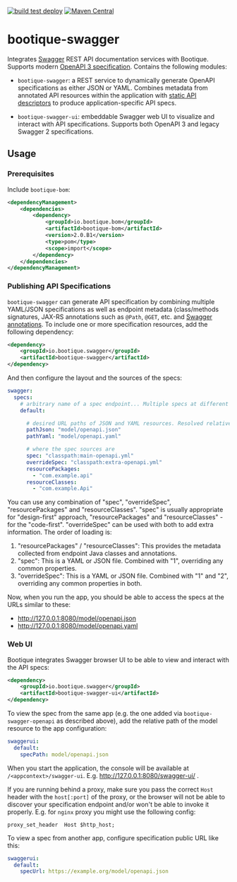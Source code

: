 <!--
  Licensed to ObjectStyle LLC under one
  or more contributor license agreements.  See the NOTICE file
  distributed with this work for additional information
  regarding copyright ownership.  The ObjectStyle LLC licenses
  this file to you under the Apache License, Version 2.0 (the
  "License"); you may not use this file except in compliance
  with the License.  You may obtain a copy of the License at

    http://www.apache.org/licenses/LICENSE-2.0

  Unless required by applicable law or agreed to in writing,
  software distributed under the License is distributed on an
  "AS IS" BASIS, WITHOUT WARRANTIES OR CONDITIONS OF ANY
  KIND, either express or implied.  See the License for the
  specific language governing permissions and limitations
  under the License.
  -->

[![build test deploy](https://github.com/bootique/bootique-swagger/actions/workflows/maven.yml/badge.svg)](https://github.com/bootique/bootique-swagger/actions/workflows/maven.yml)
[![Maven Central](https://img.shields.io/maven-central/v/io.bootique.swagger/bootique-swagger.svg?colorB=brightgreen)](https://search.maven.org/artifact/io.bootique.swagger/bootique-swagger/)

# bootique-swagger

Integrates [Swagger](http://swagger.io/) REST API documentation services with Bootique. Supports modern
[OpenAPI 3 specification](https://swagger.io/docs/specification/about/). Contains the following modules:

* `bootique-swagger`: a REST service to dynamically generate OpenAPI specifications as either
JSON or YAML. Combines metadata from annotated API resources within the application with
[static API descriptors](https://github.com/swagger-api/swagger-core/wiki/Swagger-2.X---Integration-and-Configuration#known-locations)
to produce application-specific API specs.

* `bootique-swagger-ui`: embeddable Swagger web UI to visualize and interact with API specifications. Supports both
OpenAPI 3 and legacy Swagger 2 specifications.
  
## Usage

### Prerequisites

Include ```bootique-bom```:
```xml
<dependencyManagement>
    <dependencies>
        <dependency>
            <groupId>io.bootique.bom</groupId>
            <artifactId>bootique-bom</artifactId>
            <version>2.0.B1</version>
            <type>pom</type>
            <scope>import</scope>
        </dependency>
    </dependencies>
</dependencyManagement>
```

### Publishing API Specifications

`bootique-swagger` can generate API specification by combining multiple YAML/JSON specifications as well as
endpoint metadata (class/methods signatures, JAX-RS annotations such as `@Path`, `@GET`, etc. and
[Swagger annotations](https://github.com/swagger-api/swagger-core/wiki/Swagger-2.X---Annotations). To include one or
more specification resources, add the following dependency:
```xml
<dependency>
	<groupId>io.bootique.swagger</groupId>
	<artifactId>bootique-swagger</artifactId>
</dependency>
```
And then configure the layout and the sources of the specs:

```yaml
swagger:
  specs:
    # arbitrary name of a spec endpoint... Multiple specs at different URLs are supported
    default:

      # desired URL paths of JSON and YAML resources. Resolved relative to Jersey root URL
      pathJson: "model/openapi.json"
      pathYaml: "model/openapi.yaml"

      # where the spec sources are
      spec: "classpath:main-openapi.yml"
      overrideSpec: "classpath:extra-openapi.yml"
      resourcePackages:
        - "com.example.api"
      resourceClasses:
        - "com.example.Api"
```
You can use any combination of "spec", "overrideSpec", "resourcePackages" and "resourceClasses". "spec" is usually appropriate for
"design-first" approach, "resourcePackages" and "resourceClasses" - for the "code-first". "overrideSpec" can be used with both to add
extra information. The order of loading is:

1. "resourcePackages" / "resourceClasses": This provides the metadata collected from endpoint Java classes and annotations.
2. "spec": This is a YAML or JSON file. Combined with "1", overriding any common properties.
3. "overrideSpec": This is a YAML or JSON file. Combined with "1" and "2", overriding any common properties in both.

Now, when you run the app, you should be able to access the specs at the URLs similar to these:

* http://127.0.0.1:8080/model/openapi.json
* http://127.0.0.1:8080/model/openapi.yaml

### Web UI

Bootique integrates Swagger browser UI to be able to view and interact with the API specs:

```xml
<dependency>
	<groupId>io.bootique.swagger</groupId>
	<artifactId>bootique-swagger-ui</artifactId>
</dependency>
```

To view the spec from the same app (e.g. the one added via `bootique-swagger-openapi` as described above), add the
relative path of the model resource to the app configuration:
```yml
swaggerui:
  default:
    specPath: model/openapi.json
```
When you start the application, the console will be available at `/<appcontext>/swagger-ui`. E.g.
http://127.0.0.1:8080/swagger-ui/ .

If you are running behind a proxy, make sure you pass the correct `Host` header with the `host[:port]` of the proxy,
or the browser will not be able to discover your specification endpoint and/or won't be able to invoke it properly.
E.g. for `nginx` proxy you might use the following config:

```
proxy_set_header  Host $http_host;
```

To view a spec from another app, configure specification public URL like this:
```yml
swaggerui:
  default:
    specUrl: https://example.org/model/openapi.json
```


